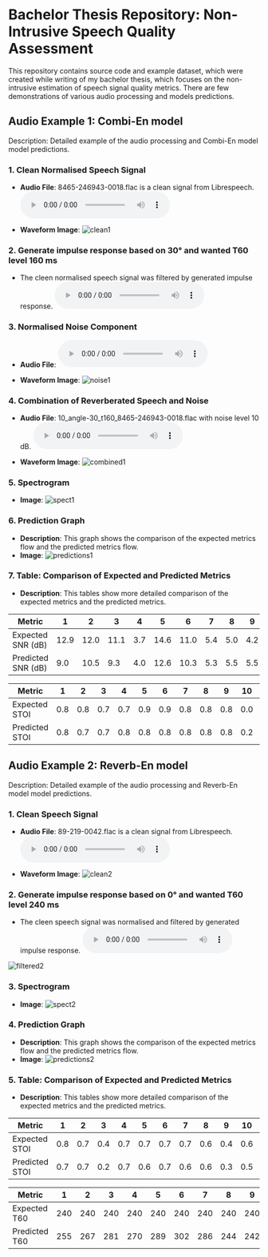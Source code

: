 # Bachelor Thesis Repository: Non-Intrusive Speech Quality Assessment

This repository contains source code and example dataset, which were created while writing of my bachelor thesis, which focuses on the non-intrusive estimation of speech signal quality metrics. There are few demonstrations of various audio processing and models predictions.

## Audio Example 1: Combi-En model
Description: Detailed example of the audio processing and Combi-En model model predictions.

### 1. Clean Normalised Speech Signal
- **Audio File**: 8465-246943-0018.flac is a clean signal from Librespeech.
<audio controls="1" controlslist="nodownload nofullscreen noremoteplayback" src="[https://github.com/mothspaws/BP-2024/assets/72342131/d08f528b-5011-46f4-9d33-ba1a6425c6ef](https://github.com/mothspaws/BP-2024/assets/72342131/d08f528b-5011-46f4-9d33-ba1a6425c6ef)">https://github.com/mothspaws/BP-2024/assets/72342131/d08f528b-5011-46f4-9d33-ba1a6425c6ef</audio>

- **Waveform Image**: 
![clean1](https://github.com/mothspaws/BP-2024/assets/72342131/ea27d411-cec3-4a76-a852-1ffe19cb2986)

### 2. Generate impulse response based on 30&deg; and wanted T60 level 160 ms
- The cleen normalised speech signal was filtered by generated impulse response.
<audio controls="1" controlslist="nodownload nofullscreen noremoteplayback" src="[https://github.com/mothspaws/BP-2024/assets/72342131/09b5133e-2963-4d96-afb3-8388c88680dc](https://github.com/mothspaws/BP-2024/assets/72342131/09b5133e-2963-4d96-afb3-8388c88680dc)">https://github.com/mothspaws/BP-2024/assets/72342131/09b5133e-2963-4d96-afb3-8388c88680dc</audio>

### 3. Normalised Noise Component
- **Audio File**:
<audio controls="1" controlslist="nodownload nofullscreen noremoteplayback" src="[https://github.com/mothspaws/BP-2024/assets/72342131/77427293-28d6-47d8-a65c-8559c5074aec](https://github.com/mothspaws/BP-2024/assets/72342131/77427293-28d6-47d8-a65c-8559c5074aec)">https://github.com/mothspaws/BP-2024/assets/72342131/77427293-28d6-47d8-a65c-8559c5074aec</audio>

- **Waveform Image**:
![noise1](https://github.com/mothspaws/BP-2024/assets/72342131/c52c6a59-3d33-466b-9e95-e6523beeab69)

### 4. Combination of Reverberated Speech and Noise
- **Audio File**: 10_angle-30_t160_8465-246943-0018.flac with noise level 10 dB.
<audio controls="1" controlslist="nodownload nofullscreen noremoteplayback" src="[https://github.com/mothspaws/BP-2024/assets/72342131/02eb3f81-729d-492d-b746-460a02d42d33](https://github.com/mothspaws/BP-2024/assets/72342131/02eb3f81-729d-492d-b746-460a02d42d33)">https://github.com/mothspaws/BP-2024/assets/72342131/02eb3f81-729d-492d-b746-460a02d42d33</audio>

- **Waveform Image**:
![combined1](https://github.com/mothspaws/BP-2024/assets/72342131/9ec63cb9-c520-424a-aeb6-99a6d467d977)


### 5. Spectrogram
- **Image**:
![spect1](https://github.com/mothspaws/BP-2024/assets/72342131/98a71e16-a39a-45ad-b3db-fe252ccf26cd)

### 6. Prediction Graph
- **Description**: This graph shows the comparison of the expected metrics flow and the predicted metrics flow.
- **Image**:
![predictions1](https://github.com/mothspaws/BP-2024/assets/72342131/a89edbb7-354c-4af3-8b29-b81d348e857b)

### 7. Table: Comparison of Expected and Predicted Metrics
- **Description**: This tables show more detailed comparison of the expected metrics and the predicted metrics.

| Metric            | 1    | 2    | 3    | 4    | 5    | 6    | 7    | 8    | 9    | 10   | 11   | 12   | 13   | 14   |
|-------------------|------|------|------|------|------|------|------|------|------|------|------|------|------|------|
| Expected SNR (dB) | 12.9 | 12.0 | 11.1 | 3.7  | 14.6 | 11.0 | 5.4  | 5.0  | 4.2  | 12.6 | 8.7  | 9.8  | 9.9  | 6.4  |
| Predicted SNR (dB)| 9.0  | 10.5 | 9.3  | 4.0  | 12.6 | 10.3 | 5.3  | 5.5  | 5.5  | 13.4 | 8.0  | 7.3  | 10.6 | 6.7  |

| Metric         | 1    | 2    | 3    | 4    | 5    | 6    | 7    | 8    | 9    | 10   | 11   | 12   | 13   | 14   |
|----------------|------|------|------|------|------|------|------|------|------|------|------|------|------|------|
| Expected STOI  | 0.8  | 0.8  | 0.7  | 0.7  | 0.9  | 0.9  | 0.8  | 0.8  | 0.8  | 0.0  | 0.8  | 0.9  | 0.8  | 0.7  |
| Predicted STOI | 0.8  | 0.7  | 0.7  | 0.8  | 0.8  | 0.8  | 0.8  | 0.8  | 0.8  | 0.2  | 0.8  | 0.8  | 0.7  | 0.7  |

## Audio Example 2: Reverb-En model
Description: Detailed example of the audio processing and Reverb-En model model predictions.

### 1. Clean Speech Signal
- **Audio File**: 89-219-0042.flac is a clean signal from Librespeech.
<audio controls="1" controlslist="nodownload nofullscreen noremoteplayback" src="[https://github.com/mothspaws/BP-2024/assets/72342131/f2036dbf-0397-4e7b-8231-dacf1d84c9e0](https://github.com/mothspaws/BP-2024/assets/72342131/f2036dbf-0397-4e7b-8231-dacf1d84c9e0)">https://github.com/mothspaws/BP-2024/assets/72342131/f2036dbf-0397-4e7b-8231-dacf1d84c9e0</audio>

- **Waveform Image**: 
![clean2](https://github.com/mothspaws/BP-2024/assets/72342131/c9d5ee31-3e7c-4bf2-84e0-911e7d734501)

### 2. Generate impulse response based on 0&deg; and wanted T60 level 240 ms
- The cleen speech signal was normalised and filtered by generated impulse response.
<audio controls="1" controlslist="nodownload nofullscreen noremoteplayback" src="[https://github.com/mothspaws/BP-2024/assets/72342131/fb6ea60a-7f8c-440c-9531-02829ba23f9b](https://github.com/mothspaws/BP-2024/assets/72342131/fb6ea60a-7f8c-440c-9531-02829ba23f9b)">https://github.com/mothspaws/BP-2024/assets/72342131/fb6ea60a-7f8c-440c-9531-02829ba23f9b</audio>

![filtered2](https://github.com/mothspaws/BP-2024/assets/72342131/0cdb13ee-ba64-4485-b573-689489430772)

### 3. Spectrogram
- **Image**:
![spect2](https://github.com/mothspaws/BP-2024/assets/72342131/5e6b0f96-9d58-4399-9d5d-5da909c857ce)

### 4. Prediction Graph
- **Description**: This graph shows the comparison of the expected metrics flow and the predicted metrics flow.
- **Image**:
![predictions2](https://github.com/mothspaws/BP-2024/assets/72342131/64df1e86-e1c0-4f5a-834d-e9bf15e42228)

### 5. Table: Comparison of Expected and Predicted Metrics
- **Description**: This tables show more detailed comparison of the expected metrics and the predicted metrics.

| Metric         | 1      | 2      | 3      | 4      | 5      | 6      | 7      | 8      | 9      | 10     | 11     | 12     | 13     | 14     | 15     | 16     |
|----------------|--------|--------|--------|--------|--------|--------|--------|--------|--------|--------|--------|--------|--------|--------|--------|--------|
| Expected STOI  | 0.8    | 0.7    | 0.4    | 0.7    | 0.7    | 0.7    | 0.7    | 0.6    | 0.4    | 0.6    | 0.7    | 0.6    | 0.6    | 0.7    | 0.6    | 0.5    |
| Predicted STOI | 0.7    | 0.7    | 0.2    | 0.7    | 0.6    | 0.7    | 0.6    | 0.6    | 0.3    | 0.5    | 0.7    | 0.6    | 0.6    | 0.7    | 0.6    | 0.6    |


| Metric     | 1   | 2   | 3   | 4   | 5   | 6   | 7   | 8   | 9   | 10  | 11  | 12  | 13  | 14  | 15  | 16  |
|------------|-----|-----|-----|-----|-----|-----|-----|-----|-----|-----|-----|-----|-----|-----|-----|-----|
| Expected T60 | 240 | 240 | 240 | 240 | 240 | 240 | 240 | 240 | 240 | 240 | 240 | 240 | 240 | 240 | 240 | 240 |
| Predicted T60| 255 | 267 | 281 | 270 | 289 | 302 | 286 | 244 | 242 | 262 | 276 | 268 | 281 | 301 | 317 | 275 |

<!-- ## Audio Example 2
[Similar structure as Example 1]

## Audio Example 3
[Similar structure as Example 1]

## Audio Example 4
[Similar structure as Example 1]

## Audio Example 5
[Similar structure as Example 1]

## Audio Example 6
[Similar structure as Example 1] -->

